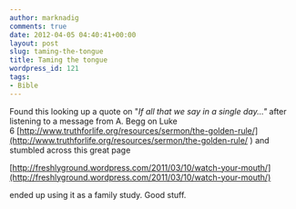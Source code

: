 ```yaml
---
author: marknadig
comments: true
date: 2012-04-05 04:40:41+00:00
layout: post
slug: taming-the-tongue
title: Taming the tongue
wordpress_id: 121
tags:
- Bible
---
```


Found this looking up a quote on "_If all that we say in a single day..."_ after listening to a message from A. Begg on Luke 6 [http://www.truthforlife.org/resources/sermon/the-golden-rule/](http://www.truthforlife.org/resources/sermon/the-golden-rule/ ) and stumbled across this great page

[http://freshlyground.wordpress.com/2011/03/10/watch-your-mouth/](http://freshlyground.wordpress.com/2011/03/10/watch-your-mouth/)

ended up using it as a family study. Good stuff.
